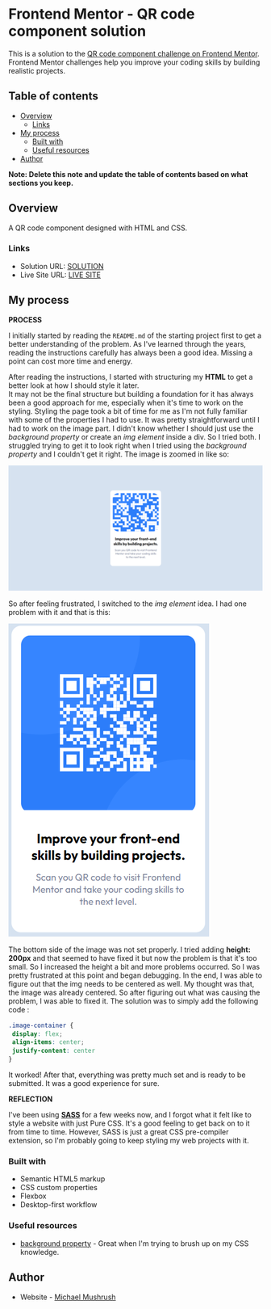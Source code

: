 # Frontend Mentor - QR code component solution

This is a solution to the [QR code component challenge on Frontend Mentor](https://www.frontendmentor.io/challenges/qr-code-component-iux_sIO_H). Frontend Mentor challenges help you improve your coding skills by building realistic projects. 

## Table of contents

- [Overview](#overview)
  - [Links](#links)
- [My process](#my-process)
  - [Built with](#built-with)
  - [Useful resources](#useful-resources)
- [Author](#author)

**Note: Delete this note and update the table of contents based on what sections you keep.**

## Overview

A QR code component designed with HTML and CSS.

### Links

- Solution URL: [SOLUTION](https://github.com/FloratobyDev/QR-Code-Design)
- Live Site URL: [LIVE SITE](https://teal-raindrop-91e2ea.netlify.app/)

## My process

**PROCESS**

I initially started by reading the `README.md` of the starting project first to get a better understanding of the problem. As I've learned through the years, reading the instructions carefully has always been a good idea. Missing a point can cost more time and energy.

After reading the instructions, I started with structuring my **HTML** to get a better look at how I should style it later.   
It may not be the final structure but building a foundation for it has always been a good approach for me, especially when it's time to work on the styling. Styling the page took a bit of time for me as I'm not fully familiar with some of the properties I had to use. It was pretty straightforward until I had to work on the image part. I didn't know whether I should just use the *background property* or create an *img element* inside a div. So I tried both. I struggled trying to get it to look right when I tried using the *background property* and I couldn't get it right. The image is zoomed in like so: 

![](./images/screenshot_zoomed.PNG)

So after feeling frustrated, I switched to the *img element* idea. I had one problem with it and that is this: 

![](./images/screenshot_clip.PNG)

The bottom side of the image was not set properly. I tried adding **height: 200px** and that seemed to have fixed it but now the problem is that it's too small. So I increased the height a bit and more problems occurred. So I was pretty frustrated at this point and began debugging. In the end, I was able to figure out that the img needs to be centered as well. My thought was that, the image was already centered. So after figuring out what was causing the problem, I was able to fixed it. The solution was to simply add the following code : 

 ```css
.image-container {
  display: flex;
  align-items: center;
  justify-content: center
}
```
It worked! After that, everything was pretty much set and is ready to be submitted. It was a good experience for sure.

**REFLECTION**

I've been using [**SASS**](https://sass-lang.com/) for a few weeks now, and I forgot what it felt like to style a website with just Pure CSS. It's a good feeling to get back on to it from time to time. However, SASS is just a great CSS pre-compiler extension, so I'm probably going to keep styling my web projects with it. 


### Built with

- Semantic HTML5 markup
- CSS custom properties
- Flexbox
- Desktop-first workflow

### Useful resources

- [background property](https://www.w3schools.com/css/css_background.asp) - Great when I'm trying to brush up on my CSS knowledge.
## Author

- Website - [Michael Mushrush](https://michaelmushrush.tech/)


